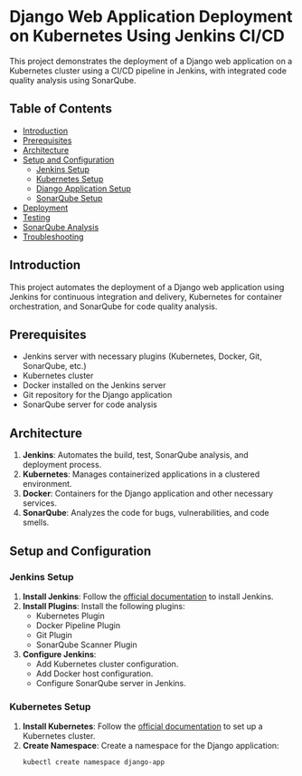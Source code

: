 # Django Web Application Deployment on Kubernetes Using Jenkins CI/CD

This project demonstrates the deployment of a Django web application on a Kubernetes cluster using a CI/CD pipeline in Jenkins, with integrated code quality analysis using SonarQube.

## Table of Contents

- [Introduction](#introduction)
- [Prerequisites](#prerequisites)
- [Architecture](#architecture)
- [Setup and Configuration](#setup-and-configuration)
  - [Jenkins Setup](#jenkins-setup)
  - [Kubernetes Setup](#kubernetes-setup)
  - [Django Application Setup](#django-application-setup)
  - [SonarQube Setup](#sonarqube-setup)
- [Deployment](#deployment)
- [Testing](#testing)
- [SonarQube Analysis](#sonarqube-analysis)
- [Troubleshooting](#troubleshooting)

## Introduction

This project automates the deployment of a Django web application using Jenkins for continuous integration and delivery, Kubernetes for container orchestration, and SonarQube for code quality analysis.

## Prerequisites

- Jenkins server with necessary plugins (Kubernetes, Docker, Git, SonarQube, etc.)
- Kubernetes cluster
- Docker installed on the Jenkins server
- Git repository for the Django application
- SonarQube server for code analysis

## Architecture

1. **Jenkins**: Automates the build, test, SonarQube analysis, and deployment process.
2. **Kubernetes**: Manages containerized applications in a clustered environment.
3. **Docker**: Containers for the Django application and other necessary services.
4. **SonarQube**: Analyzes the code for bugs, vulnerabilities, and code smells.

## Setup and Configuration

### Jenkins Setup

1. **Install Jenkins**: Follow the [official documentation](https://www.jenkins.io/doc/book/installing/) to install Jenkins.
2. **Install Plugins**: Install the following plugins:
   - Kubernetes Plugin
   - Docker Pipeline Plugin
   - Git Plugin
   - SonarQube Scanner Plugin
3. **Configure Jenkins**: 
   - Add Kubernetes cluster configuration.
   - Add Docker host configuration.
   - Configure SonarQube server in Jenkins.

### Kubernetes Setup

1. **Install Kubernetes**: Follow the [official documentation](https://kubernetes.io/docs/setup/) to set up a Kubernetes cluster.
2. **Create Namespace**: Create a namespace for the Django application:
   ```sh
   kubectl create namespace django-app

